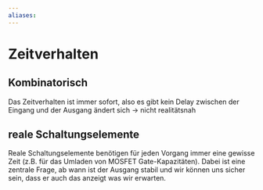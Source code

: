 ```yaml
---
aliases: 
---
```

# Zeitverhalten
## Kombinatorisch
Das Zeitverhalten ist immer sofort, also es gibt kein Delay zwischen der Eingang und der Ausgang ändert sich -> nicht realitätsnah
## reale Schaltungselemente
Reale Schaltungselemente benötigen für jeden Vorgang immer eine gewisse Zeit (z.B. für das Umladen von MOSFET Gate-Kapazitäten). Dabei ist eine zentrale Frage, ab wann ist der Ausgang stabil und wir können uns sicher sein, dass er auch das anzeigt was wir erwarten.